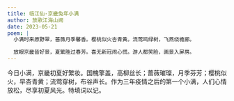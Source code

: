 ```yaml
---
title: 临江仙·京畿兔年小满
author: 放歌江海山阙
date: 2023-05-21
poem: |
  小满时来原野翠，蔷薇月季馨香。樱桃似火杏青黄。流莺鸣绿树，飞燕绕檐廊。

  放眼京畿皆好景，夏繁胜过春芳。喜无新冠闹心慌。游人都笑脸，画景入屏房。
---
```


今日小满，京畿初夏好繁妆。国槐擎盖，高柳丝长；蔷薇璀璨，月季芬芳；樱桃似火，早杏青黄；流莺穿树，布谷声长。作为三年疫情之后的第一个小满，人们心情放松，尽享初夏风光。特填词以记。

